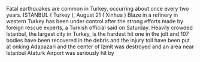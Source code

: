 Fatal earthquakes are common in Turkey, occurring about once every two years.
ISTANBUL ( Turkey ), August 21 ( Xinhua ) Blaze in a refinery in western Turkey has been under control after the strong efforts made by foreign rescue experts, a Turkish official said on Saturday.
Heavily crowded Istanbul, the largest city in Turkey, is the hardest hit one in the jolt and 107 bodies have been recovered in the debris and the injury toll have been put at onking Adapazari and the center of Izmit was destroyed and an area near Istanbul Ataturk Airport was seriously hit by
